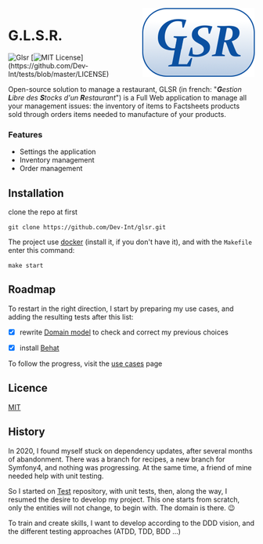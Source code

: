 <img src="./assets/featured_work_GLSR.png" alt="GLSR logo" align="right" />

G.L.S.R.
=======

![Glsr](https://github.com/Dev-Int/glsr/workflows/Glsr/badge.svg) 
[![MIT License](https://img.shields.io/apm/l/atomic-design-ui.svg?)](https://github.com/Dev-Int/tests/blob/master/LICENSE)

Open-source solution to manage a restaurant, GLSR (in french: "_**G**estion **L**ibre des **S**tocks d'un **R**estaurant_") is a Full Web
 application to manage all your management issues: the inventory of items to Factsheets products sold through orders
 items needed to manufacture of your products.
 
### Features

- Settings the application
- Inventory management
- Order management

## Installation

clone the repo at first
```
git clone https://github.com/Dev-Int/glsr.git
```

The project use [docker](https://docs.docker.com/get-docker/) (install it, if you don't have it), and with the `Makefile`
 enter this command:
```
make start
```

## Roadmap

To restart in the right direction, I start by preparing my use cases, and adding the resulting tests after this list:

- [x] rewrite [Domain model](docs/index.md) to check and correct my previous choices

- [x] install [Behat](https://docs.behat.org/en/latest/quick_start.html)

To follow the progress, visit the [use cases](https://github.com/Dev-Int/tests/labels/use%20case) page

## Licence

[MIT](https://choosealicense.com/licenses/mit/)

## History

In 2020, I found myself stuck on dependency updates, after several months of abandonment. There was a branch for recipes,
 a new branch for Symfony4, and nothing was progressing. At the same time, a friend of mine needed help with unit testing.
 
So I started on [Test](https://github.com/Dev-Int/tests) repository, with unit tests, then, along the way, I resumed the
 desire to develop my project. This one starts from scratch, only the entities will not change, to begin with. The domain
 is there. 😉

To train and create skills, I want to develop according to the DDD vision, and the different testing approaches
 (ATDD, TDD, BDD ...)
